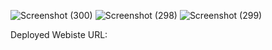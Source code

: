 ![Screenshot (300)](https://github.com/ishank1212/Dynamic-Menu-Carousel/assets/73271919/6956efb8-33e4-40dd-b20b-3f092a50dc0b)
![Screenshot (298)](https://github.com/ishank1212/Dynamic-Menu-Carousel/assets/73271919/f3f5bb73-93db-4b9c-8677-9710bb359aee)
![Screenshot (299)](https://github.com/ishank1212/Dynamic-Menu-Carousel/assets/73271919/d1cbe648-76af-47a3-a5e0-37ad7fee2478)



Deployed Webiste URL: 
